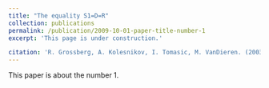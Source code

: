 ```yaml
---
title: "The equality S1=D=R"
collection: publications
permalink: /publication/2009-10-01-paper-title-number-1
excerpt: 'This page is under construction.'

citation: 'R. Grossberg, A. Kolesnikov, I. Tomasic, M. VanDieren. (2003). &quot;The equality S1=D=R.&quot; <i>Mathematical Logic Quarterly</i>. 49, 115-128.'
---
```

This paper is about the number 1. 

